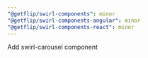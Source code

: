 ```yaml
---
"@getflip/swirl-components": minor
"@getflip/swirl-components-angular": minor
"@getflip/swirl-components-react": minor
---
```


Add swirl-carousel component

